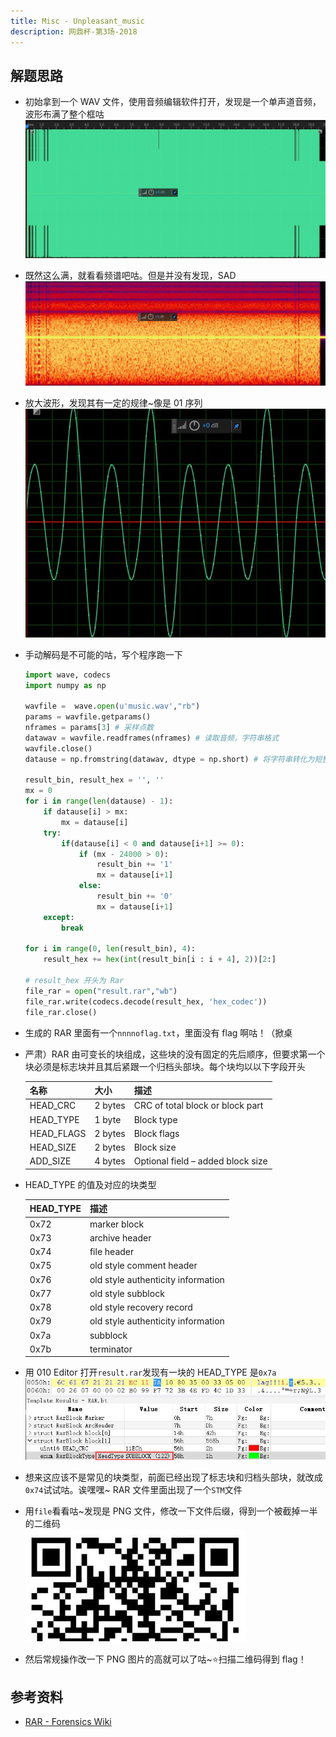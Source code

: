 ```yaml
---
title: Misc - Unpleasant_music
description: 网鼎杯-第3场-2018
---
```

<!--more-->

## 解题思路

- 初始拿到一个 WAV 文件，使用音频编辑软件打开，发现是一个单声道音频，波形布满了整个框咕<br>
![原音频波形](/misc/img/unpleasant_music01.jpg)
- 既然这么满，就看看频谱吧咕。但是并没有发现，SAD<br>
![频谱](/misc/img/unpleasant_music02.jpg)
- 放大波形，发现其有一定的规律~像是 01 序列<br>
![规律波形](/misc/img/unpleasant_music03.jpg)
- 手动解码是不可能的咕，写个程序跑一下
    ```py
    import wave, codecs
    import numpy as np

    wavfile =  wave.open(u'music.wav',"rb")
    params = wavfile.getparams()
    nframes = params[3] # 采样点数
    datawav = wavfile.readframes(nframes) # 读取音频，字符串格式
    wavfile.close()
    datause = np.fromstring(datawav, dtype = np.short) # 将字符串转化为短整型

    result_bin, result_hex = '', ''
    mx = 0
    for i in range(len(datause) - 1):
        if datause[i] > mx:
            mx = datause[i]
        try:
            if(datause[i] < 0 and datause[i+1] >= 0):
                if (mx - 24000 > 0):
                    result_bin += '1'
                    mx = datause[i+1]
                else:
                    result_bin += '0'
                    mx = datause[i+1]
        except:
            break

    for i in range(0, len(result_bin), 4):
        result_hex += hex(int(result_bin[i : i + 4], 2))[2:]

    # result_hex 开头为 Rar
    file_rar = open("result.rar","wb")
    file_rar.write(codecs.decode(result_hex, 'hex_codec'))
    file_rar.close()
    ```
- 生成的 RAR 里面有一个`nnnnoflag.txt`，里面没有 flag 啊咕！（掀桌
- 严肃）RAR 由可变长的块组成，这些块的没有固定的先后顺序，但要求第一个块必须是标志块并且其后紧跟一个归档头部块。每个块均以以下字段开头

    名称        |   大小     |  描述
    -|-|-
    HEAD_CRC    |   2 bytes  |   CRC of total block or block part
    HEAD_TYPE   |   1 byte   |   Block type
    HEAD_FLAGS  |   2 bytes  |   Block flags
    HEAD_SIZE   |   2 bytes  |   Block size
    ADD_SIZE    |   4 bytes  |   Optional field – added block size

- HEAD_TYPE 的值及对应的块类型

    HEAD_TYPE | 描述
    -|-
    0x72|marker block
    0x73|archive header
    0x74|file header
    0x75|old style comment header
    0x76|old style authenticity information
    0x77|old style subblock
    0x78|old style recovery record
    0x79|old style authenticity information
    0x7a|subblock
    0x7b|terminator

- 用 010 Editor 打开`result.rar`发现有一块的 HEAD_TYPE 是`0x7a`<br>
![错误的 HEAD_TYPE](/misc/img/unpleasant_music04.jpg)
- 想来这应该不是常见的块类型，前面已经出现了标志块和归档头部块，就改成`0x74`试试咕。诶嘿嘿~ RAR 文件里面出现了一个`STM`文件
- 用`file`看看咕~发现是 PNG 文件，修改一下文件后缀，得到一个被截掉一半的二维码<br>
![半个二维码](/misc/img/unpleasant_music05.jpg)
- 然后常规操作改一下 PNG 图片的高就可以了咕~⭐扫描二维码得到 flag！

## 参考资料

- [RAR - Forensics Wiki](https://forensicswiki.xyz/wiki/index.php?title=RAR)